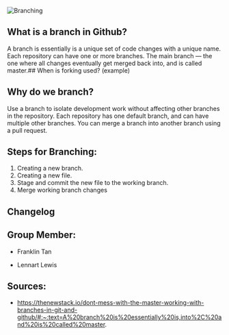 ![Branching](https://www.nobledesktop.com/image/gitresources/git-branches-merge.png)
## What is a branch in Github?

A branch is essentially is a unique set of code changes with a unique name. Each repository can have one or more branches. The main branch — the one where all changes eventually get merged back into, and is called master.## When is forking used? (example)

## Why do we branch?

Use a branch to isolate development work without affecting other branches in the repository. Each repository has one default branch, and can have multiple other branches. You can merge a branch into another branch using a pull request.

## Steps for Branching:
1. Creating a new branch.
2. Creating a new file.
3. Stage and commit the new file to the working branch.
4. Merge working branch changes

## Changelog

## Group Member:
* Franklin Tan
  
* Lennart Lewis

## Sources:
* https://thenewstack.io/dont-mess-with-the-master-working-with-branches-in-git-and-github/#:~:text=A%20branch%20is%20essentially%20is,into%2C%20and%20is%20called%20master.